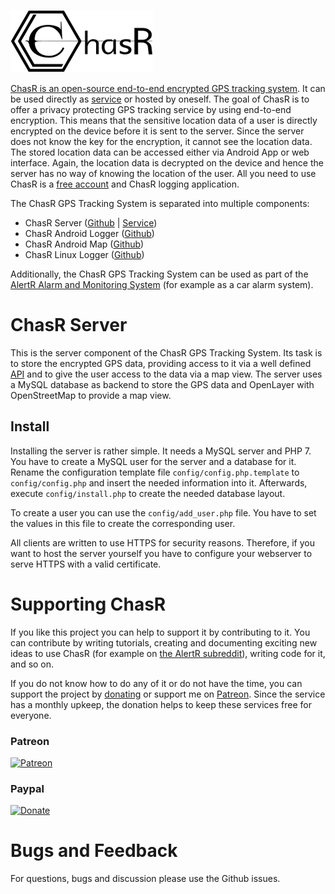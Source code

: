 ![ChasR Logo](img/chasr_logo_black.png)

[ChasR is an open-source end-to-end encrypted GPS tracking system](https://alertr.de/chasr). It can be used directly as [service](https://alertr.de/chasr) or hosted by oneself. The goal of ChasR is to offer a privacy protecting GPS tracking service by using end-to-end encryption. This means that the sensitive location data of a user is directly encrypted on the device before it is sent to the server. Since the server does not know the key for the encryption, it cannot see the location data. The stored location data can be accessed either via Android App or web interface. Again, the location data is decrypted on the device and hence the server has no way of knowing the location of the user. All you need to use ChasR is a [free account](https://alertr.de/register) and ChasR logging application.

The ChasR GPS Tracking System is separated into multiple components:

* ChasR Server ([Github](https://github.com/sqall01/chasr-server) | [Service](https://alertr.de/chasr))
* ChasR Android Logger ([Github](https://github.com/sqall01/chasr-android-logger))
* ChasR Android Map ([Github](https://github.com/sqall01/chasr-android-map))
* ChasR Linux Logger ([Github](https://github.com/sqall01/chasr-linux-logger))

Additionally, the ChasR GPS Tracking System can be used as part of the [AlertR Alarm and Monitoring System](https://alertr.de) (for example as a car alarm system).


# ChasR Server

This is the server component of the ChasR GPS Tracking System. Its task is to store the encrypted GPS data, providing access to it via a well defined [API](https://github.com/sqall01/chasr-server/wiki) and to give the user access to the data via a map view. The server uses a MySQL database as backend to store the GPS data and OpenLayer with OpenStreetMap to provide a map view.


## Install

Installing the server is rather simple. It needs a MySQL server and PHP 7. You have to create a MySQL user for the server and a database for it. Rename the configuration template file `config/config.php.template` to `config/config.php` and insert the needed information into it. Afterwards, execute `config/install.php` to create the needed database layout.

To create a user you can use the `config/add_user.php` file. You have to set the values in this file to create the corresponding user.

All clients are written to use HTTPS for security reasons. Therefore, if you want to host the server yourself you have to configure your webserver to serve HTTPS with a valid certificate.


# Supporting ChasR
<a name="supporting_chasr"/>

If you like this project you can help to support it by contributing to it. You can contribute by writing tutorials, creating and documenting exciting new ideas to use ChasR (for example on [the AlertR subreddit](https://www.reddit.com/r/AlertR/)), writing code for it, and so on.

If you do not know how to do any of it or do not have the time, you can support the project by [donating](https://alertr.de/donations.php) or support me on [Patreon](https://www.patreon.com/sqall). Since the service has a monthly upkeep, the donation helps to keep these services free for everyone.

### Patreon
[![Patreon](https://c5.patreon.com/external/logo/become_a_patron_button.png)](https://www.patreon.com/sqall)

### Paypal
[![Donate](https://www.paypalobjects.com/en_US/DE/i/btn/btn_donateCC_LG.gif)](https://www.paypal.com/cgi-bin/webscr?cmd=_s-xclick&hosted_button_id=TVHGG76JVCSGC)


# Bugs and Feedback
<a name="bugs_and_feedback"/>

For questions, bugs and discussion please use the Github issues.
